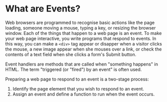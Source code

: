 # What are Events?

Web browsers are programmed to recognise basic actions like the page loading, someone moving a mouse, typing a key, or resizing the browser window. Each of the things that happen to a web page is an event. To make your web page interactive, you write programs that respond to events. In this way, you can make a `<div>` tag appear or disapper when a visitor clicks the mouse, a new image appear when she mouses over a link, or check the contents of a text field when she clicks a form's Submit button.

Event handlers are methods that are called when "something happens" in HTML. The term "triggered (or "fired") by an event" is often used.

Preparing a web page to respond to an event is a two-stage process:

1. Identify the page element that you wish to respond to an event.
2. Assign an event and define a function to run when the event occurs.
